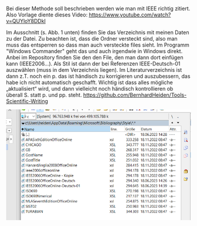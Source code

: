 Bei dieser Methode soll beschrieben werden wie man mit IEEE richtig zitiert. Also Vorlage diente dieses Video:
https://www.youtube.com/watch?v=QUYloY8DDkI 

Im Ausschnitt (s. Abb. 1 unten) finden Sie das Verzeichnis mit meinen Daten zu der Datei. Zu beachten ist, dass die Ordner versteckt sind, also man muss das entsperren so dass man auch versteckte files sieht. Im Programm "Windows Commander" geht das und auch irgendwie in Windows direkt.  Anbei im Repository finden Sie den  den File, den man dann dort einfügen kann (IEEE2006...). Als Stil ist dann der bei Referenzen IEEE-Deutsch-01 auszwählen (muss in dem Verzeichnis liegen). 
Im Literaturverzeichnis ist dann z.T. noch ein p. das ist händisch zu korrigieren und auszubessern, das habe ich nicht automatisch geschafft. 
Wichtig ist dass alles mögliche „aktualisiert“ wird, und dann vielleicht noch händisch kontrollieren ob überall S. statt p. und pp. steht.
https://github.com/BernhardHeiden/Tools-Scientific-Writing

![Abb. 1](example.png)
